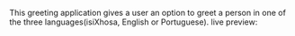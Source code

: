 This greeting application gives a user an option to greet a person in one of the three languages(isiXhosa, English or Portuguese). live preview: